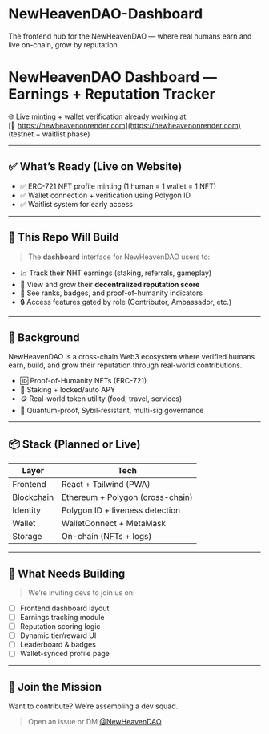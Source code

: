 # NewHeavenDAO-Dashboard
The frontend hub for the NewHeavenDAO — where real humans earn and live on-chain, grow by reputation.
# NewHeavenDAO Dashboard — Earnings + Reputation Tracker

🌐 Live minting + wallet verification already working at:  
[🔗 https://newheavenonrender.com](https://newheavenonrender.com) (testnet + waitlist phase)

---

## ✅ What’s Ready (Live on Website)

- ✅ ERC-721 NFT profile minting (1 human = 1 wallet = 1 NFT)
- ✅ Wallet connection + verification using Polygon ID
- ✅ Waitlist system for early access

---

## 🧩 This Repo Will Build

> The **dashboard** interface for NewHeavenDAO users to:

- 📈 Track their NHT earnings (staking, referrals, gameplay)
- 🧠 View and grow their **decentralized reputation score**
- 🥇 See ranks, badges, and proof-of-humanity indicators
- 🔒 Access features gated by role (Contributor, Ambassador, etc.)

---

## 🧠 Background

NewHeavenDAO is a cross-chain Web3 ecosystem where verified humans earn, build, and grow their reputation through real-world contributions.

- 🆔 Proof-of-Humanity NFTs (ERC-721)
- 🔁 Staking + locked/auto APY
- 🪙 Real-world token utility (food, travel, services)
- 🔐 Quantum-proof, Sybil-resistant, multi-sig governance

---

## 📦 Stack (Planned or Live)

| Layer       | Tech                      |
|-------------|---------------------------|
| Frontend    | React + Tailwind (PWA)    |
| Blockchain  | Ethereum + Polygon (cross-chain) |
| Identity    | Polygon ID + liveness detection |
| Wallet      | WalletConnect + MetaMask  |
| Storage     | On-chain (NFTs + logs)    |

---

## 🚧 What Needs Building

> We’re inviting devs to join us on:

- [ ] Frontend dashboard layout
- [ ] Earnings tracking module
- [ ] Reputation scoring logic
- [ ] Dynamic tier/reward UI
- [ ] Leaderboard & badges
- [ ] Wallet-synced profile page

---

## 🤝 Join the Mission

Want to contribute? We’re assembling a dev squad.

> Open an issue or DM [@NewHeavenDAO](https://twitter.com/NewHeavenDAO)
